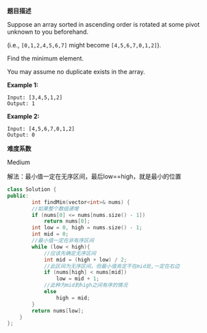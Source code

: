  **题目描述**   

Suppose an array sorted in ascending order is rotated at some pivot unknown to you beforehand.

(i.e.,  `[0,1,2,4,5,6,7]` might become  `[4,5,6,7,0,1,2]`).

Find the minimum element.

You may assume no duplicate exists in the array.

**Example 1:**

```
Input: [3,4,5,1,2] 
Output: 1
```

**Example 2:**

```
Input: [4,5,6,7,0,1,2]
Output: 0
```

**难度系数**    

Medium

解法：最小值一定在无序区间，最后low==high，就是最小的位置

```c++
class Solution {
public:
		int findMin(vector<int>& nums) {
		//如果整个数组递增
		if (nums[0] <= nums[nums.size() - 1])
			return nums[0];
		int low = 0, high = nums.size() - 1;
		int mid = 0;
		//最小值一定在非有序区间
		while (low < high){
			//应该先确定无序区间
			int mid = (high + low) / 2;
			//此区间为无序区间，但最小值肯定不在mid处,一定在右边
			if (nums[high] < nums[mid])
				low = mid + 1;
			//此种为mid到high之间有序的情况
			else
				high = mid;
		}
		return nums[low];
	}
};
```